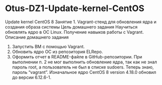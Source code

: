 # Otus-DZ1-Update-kernel-CentOS
Update kernel CentOS 8
Занятие 1. Vagrant-стенд для обновления ядра и создания образа системы
Цель домашнего задания
Научиться обновлять ядро в ОС Linux. Получение навыков работы с Vagrant.
Описание домашнего задания
1) Запустить ВМ с помощью Vagrant.
2) Обновить ядро ОС из репозитория ELRepo.
3) Оформить отчет в README-файле в GitHub-репозитории.
При выполнении п. 2 не мог выполнить обновление ядра, так как не знал пароль root, а пользователь не был в списке sudoers. Теперь знаю, пароль “vagrant”.
Изначальное ядро CentOS 8 version 4.18.0 обновил до версии 6.12.6-1.

